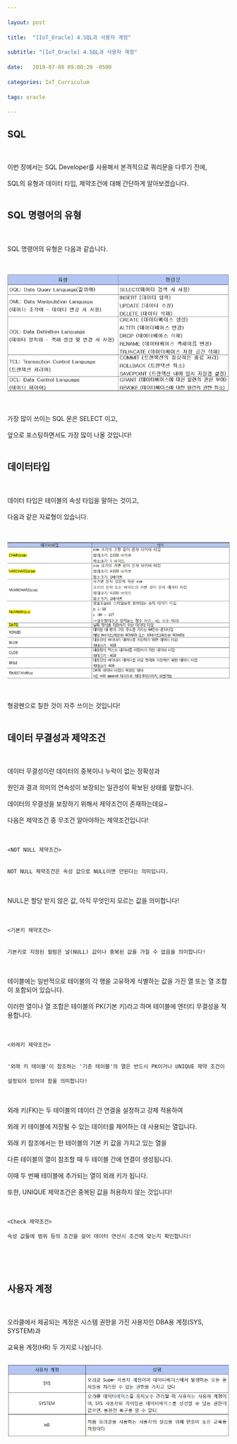 ```yaml
---

layout: post

title:  "[IoT_Oracle] 4.SQL과 사용자 계정"

subtitle: "[IoT_Oracle] 4.SQL과 사용자 계정"

date:   2018-07-08 09:00:20 -0500

categories: IoT_Curriculum

tags: oracle

---
```


## SQL 

<br>
<br>
이번 장에서는 SQL Developer를 사용해서 본격적으로 쿼리문을 다루기 전에,
<br>
<br>
SQL의 유형과 데이터 타입, 제약조건에 대해 간단하게 알아보겠습니다.
<br>
<br>

## SQL 명령어의 유형

<br>
<br>
SQL 명령어의 유형은 다음과 같습니다.
<br>
<br>
<br>

![image](/image/Oracle_image/Oracle_image_17.png)

<br>
<br>
가장 많이 쓰이는 SQL 문은 SELECT 이고,
<br>
<br>
앞으로 포스팅하면서도 가장 많이 나올 것입니다!
<br>
<br>

## 데이터타입

<br>
<br>
데이터 타입은 테이블의 속성 타입을 말하는 것이고,
<br>
<br>
다음과 같은 자료형이 있습니다.
<br>
<br>
<br>

![image](/image/Oracle_image/Oracle_image_18.png)

<br>
<br>
형광펜으로 칠한 것이 자주 쓰이는 것입니다!
<br>
<br>

## 데이터 무결성과 제약조건

<br>
<br>
데이터 무결성이란 데이터의 중복이나 누락이 없는 정확성과
<br>
<br> 
원인과 결과 의미의 연속성이 보장되는 일관성이 확보된 상태를 말합니다.
<br>
<br>
데이터의 무결성을 보장하기 위해서 제약조건이 존재하는데요~
<br>
<br>
다음은 제약조건 중 무조건 알아야하는 제약조건입니다!
<br>
<br>
<br>

```
<NOT NULL 제약조건>


NOT NULL 제약조건은 속성 값으로 NULL이면 안된다는 의미입니다.
```

<br>
<br>
NULL은 할당 받지 않은 값, 아직 무엇인지 모르는 값을 의미합니다!
<br>
<br>
<br>

```
<기본키 제약조건>


기본키로 지정된 컬럼은 널(NULL) 값이나 중복된 값을 가질 수 없음을 의미합니다!
```

<br>
<br>
테이블에는 일반적으로 테이블의 각 행을 고유하게 식별하는 값을 가진 열 또는 열 조합이 포함되어 있습니다.
<br>
<br>
이러한 열이나 열 조합은 테이블의 PK(기본 키)라고 하며 테이블에 엔터티 무결성을 적용합니다.
<br>
<br>
<br>

```
<외래키 제약조건>


'외래 키 테이블'이 참조하는 '기준 테이블'의 열은 반드시 PK이거나 UNIQUE 제약 조건이 

설정되어 있어야 함을 의미합니다!
```

<br>
<br>
외래 키(FK)는 두 테이블의 데이터 간 연결을 설정하고 강제 적용하여
<br>
<br>
외래 키 테이블에 저장될 수 있는 데이터를 제어하는 데 사용되는 열입니다. 
<br>
<br>
외래 키 참조에서는 한 테이블의 기본 키 값을 가지고 있는 열을 
<br>
<br>
다른 테이블의 열이 참조할 때 두 테이블 간에 연결이 생성됩니다. 
<br>
<br>
이때 두 번째 테이블에 추가되는 열이 외래 키가 됩니다.
<br>
<br>
또한, UNIQUE 제약조건은 중복된 값을 허용하지 않는 것입니다!
<br>
<br>
<br>

```
<Check 제약조건>

속성 값들에 범위 등의 조건을 걸어 데이터 연산시 조건에 맞는지 확인합니다!
```

<br>
<br>
<br>

## 사용자 계정

<br>
<br>
오라클에서 제공되는 계정은 시스템 권한을 가진 사용자인 DBA용 계정(SYS, SYSTEM)과
<br>
<br>
교육용 계정(HR) 두 가지로 나뉩니다.
<br>
<br>

![image](/image/Oracle_image/Oracle_image_19.png)

